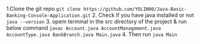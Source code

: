 1.Clone the git repo
`git clone https://github.com/YOLIN00/Java-Basic-Banking-Console-Application.git`
2. Check if you have java installed or not
`java --version`
3. opem terminal in the src directory of the project & run below command
`javac Account.java AccountManagement.java AccountType.java BankBranch.java Main.java`
4. Then run
`java Main`
